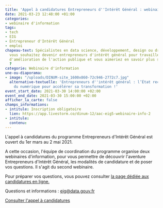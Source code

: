 ```yaml
---
title: 'Appel à candidatures Entrepreneurs d''Intérêt Général : webinaire d''information'
date: 2021-03-23 12:48:00 +01:00
categories:
- webinaire d'information
tags:
- tech
- EIG
- Entrepreneur d'Intérêt Général
- emploi
chapeau-text: Spécialistes en data science, développement, design ou droit du numérique,
  vous souhaitez devenir entrepreneurs d'intérêt général pour travailler sur des projets
  d'amélioration de l'action publique et vous aimeriez en savoir plus sur ce programme
  ?
categorie: Webinaire d'information
une-ou-diaporama:
- image: "/uploads/DINUM-site_1600x860-72c946-2772c7.jpg"
  alternative-textuelle: 'Entrepreneurs d''intérêt général : l’État recrute 50 talents
    du numérique pour accélérer sa transformation !'
event_start_date: 2021-03-30 14:00:00 +02:00
event_end_date: 2021-03-30 15:00:00 +02:00
afficher_la_carte: false
champs_informations:
- intitule: Inscription obligatoire
  lien: https://app.livestorm.co/dinum-12/aac-eig5-webinaire-info-2
- intitule: 
  contenu: 
---
```


L'appel à candidatures du programme Entrepreneurs d'Intérêt Général est ouvert du 1er mars au 2 mai 2021.

A cette occasion, l'équipe de coordination du programme organise deux webinaires d'information, pour vous permettre de découvrir l'aventure Entrepreneurs d'Intérêt Général, les modalités de candidature et de poser vos questions. Il s'agit du second webinaire.

Pour préparer vos questions, vous pouvez consulter [la page dédiée aux candidatures en ligne.](https://entrepreneur-interet-general.etalab.gouv.fr/candidature-eig.html)

Questions et informations : eig@data.gouv.fr

[Consulter l'appel à candidatures](https://entrepreneur-interet-general.etalab.gouv.fr/candidature-eig.html)
